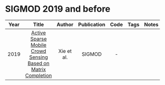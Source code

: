 # SIGMOD 2019 and before

| Year |                                                        Title                                                        |   Author   | Publication | Code | Tags | Notes |
|:----:|:-------------------------------------------------------------------------------------------------------------------:|:----------:|:-----------:|:----:|:----:|:-----:|
| 2019 | [Active Sparse Mobile Crowd Sensing Based on Matrix Completion](https://dl.acm.org/doi/abs/10.1145/3299869.3319856) | Xie et al. |   SIGMOD    |  -   |      |       |
